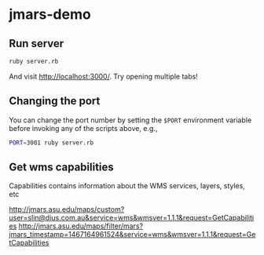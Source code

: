# jmars-demo

## Run server
```sh
ruby server.rb
```
And visit <http://localhost:3000/>. Try opening multiple tabs!

## Changing the port

You can change the port number by setting the `$PORT` environment variable before invoking any of the scripts above, e.g.,

```sh
PORT=3001 ruby server.rb
```

## Get wms capabilities

Capabilities contains information about the WMS services, layers, styles, etc

http://jmars.asu.edu/maps/custom?user=slin@dius.com.au&service=wms&wmsver=1.1.1&request=GetCapabilities
http://jmars.asu.edu/maps/filter/mars?jmars_timestamp=1467164961524&service=wms&wmsver=1.1.1&request=GetCapabilities